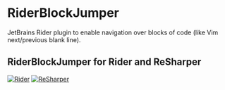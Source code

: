 # RiderBlockJumper

JetBrains Rider plugin to enable navigation over blocks of code (like Vim next/previous blank line).

## RiderBlockJumper for Rider and ReSharper

[![Rider](https://img.shields.io/jetbrains/plugin/v/RIDER_PLUGIN_ID.svg?label=rider%20&colorB=0A7BBB&style=flat-square&logo=%20data%3Aimage%2Fpng%3Bbase64%2CiVBORw0KGgoAAAANSUhEUgAAADAAAAAsCAYAAAAjFjtnAAAAAXNSR0IArs4c6QAAAARnQU1BAACxjwv8YQUAAAAJcEhZcwAADsMAAA7DAcdvqGQAAAAZdEVYdFNvZnR3YXJlAHBhaW50Lm5ldCA0LjAuMjHxIGmVAAAEEklEQVRoQ%2B2ZS0hUURjHLSoKominVIta1aLaFYhBES1t1bLFRCAREbQKaiHpqgeEpjDjRhIFHWwzIyo6oWXqwmfkW0evr9TxNT7GcZxX%2FzPzzZk53jsyc%2B91I%2FcHB4a5%2F%2B%2B79z%2Fn3O98RzOOBKFQ6BeGlOrw%2B%2F2S0%2Bn83dXV9a6srOwSpUlKfX19yvnn5%2BelwcFBW09Pz8uamporlOJgEOgMq2R7ezuAm33Cx%2BOUTgYMqMq%2Ft7cX7O3t7QbXKJUyWgzEWFhYaMONTlJKAbUGYvh8vjBymy0Wi2J%2BXQwwxsbGvlFKAa0GGHjG8Nra2nd8lM%2B0kgGPx9OK76sSx9LSkgNrfyMQCOySTAAxodLS0uuUlqNkAPnG9%2BdfWVlxLC8vs%2FxBkskYHx%2B3Udo4CJbdoKqqKpcuy8DLmzU3N%2FeTpAJTU1MfSMZRMoBCYKHLMhwOx12YacBzkVpkeHjYRNIo6RpgsPXodrtdJOdgvdpJwknXQIyRkZE3mA2KiIP7LqJCnSGZOgMM3MBOcg5y6WaAsb6%2B%2Fp5CBDo7O5%2BSRL0BTOWhG2hpaTnt9Xr%2FURhndna2lSTqDWxtbUkk50xOTupqgDE9PV1AYZzV1VVXXl5etKyma6C8vDwTJa2GpALY1J6QjKPVAGY6l8I4mJVwR0dH9D1QMtDW1ubCjaXE0dDQIA0MDEj45f0kE0DlmMeUn4gkTUCrgYqKCpkBxszMTHID6YJq4cVU50QS7kOrAZvNJjOAZ9bPAHoWT3Nz84tIMgW0GsC%2B84rCOFjCYV5K1RpgPQo2tKbi4uLbkURJ0GoALUo3hXHQRP7BpWMRgZIBrGcPpmgjNjY3N2XtA16knb6%2BvouRJAegxUB1dXVuMCjvLCYmJspIomwA3wlVqL29PXt3d1e2t6MeD%2BTn58te3ETUGkDByMTyHKMQDmL9drv9FslSM8DAzvuRLgtgjX4miSJqDOCdugfNKMkFJElqIlmUVA0w0PdPkISDmQk3NjZmk0SGkgF0tq2VlZWm2ECpNFmtVtPi4uJzLN8fuD8pRdBa%2BIaGhrIodZR0DKCk5WBafSTj4IEmMeWnSCagZEANmBEPVsEDShsnHQOM%2Fv7%2BLyQTQPKvJBHQwwCqjhet%2Bn1KKZKuAfQg51GH%2F5KUw5bS6OjoHZJxtBjAr876q14ssxuUTk66Bhg4dNzECYzUcbAv7KCPukCyCGoMIPcaGjYrK6NIEa33ycBb%2FRhtgClx4EEu0%2BWkoPo83B%2FHBo59QqzZbH4LE7UHjbq6ulpsjM9QJEwFBQWPlHoqAwMDAwMDAwODo0hJScnZoqKic3oOHPST%2Fs9Md1wulxMjrNfAuZYdbK5S%2BsNH6UCjBfZ3HJgwDKQMDLzGKNRrwECh2%2B0WjpUGimRk%2FAdgThdOY4UJ9QAAAABJRU5ErkJggg%3D%3D)](https://plugins.jetbrains.com/plugin/RIDER_PLUGIN_ID)
[![ReSharper](https://img.shields.io/resharper/v/ReSharperPlugin.RiderBlockJumper.svg?label=resharper%20&colorB=0A7BBB&style=flat-square&logo=%20data%3Aimage%2Fpng%3Bbase64%2CiVBORw0KGgoAAAANSUhEUgAAADIAAAAxCAYAAACYq%2FofAAAAAXNSR0IArs4c6QAAAARnQU1BAACxjwv8YQUAAAAJcEhZcwAADsMAAA7DAcdvqGQAAAAZdEVYdFNvZnR3YXJlAHBhaW50Lm5ldCA0LjAuMjHxIGmVAAAE%2BElEQVRoQ%2B2Ya0hkZRzG3d1oWehLLQS2QRC1tEWflhLqU0QgsbAb6ZesiL5KXxKE3GBa86uE0IdWiTJq8BLGMiqapnjDYfAy3jCv6XgfZC7explxnJ73zDPvnOM7M%2BtlslrOD%2F7InOc5%2F%2Ff8z3mvZplkgJKSkuzS0tIb8bBYLC9RMoDr1%2FW%2B4uLiG5RUDg8PFxCek4Tf7%2Fe4XK7W0dHRosbGxieZ6tg4nU7%2F3t5eNB67u7tBSpK8vLwr29vbXr1veno6Ci7QYgSCT6inJRQK7UxNTd3F23ucKR%2FGBbyMAG%2FXWFpaClCT2Gy2F4PBIB0x0FYbZRXoZyokzszMTFdtbe0Vpk1JTU3NawcHB7wrBn7XU5a0tLS8Q1kyNDRko6wCPSOFCCYnJ2uYNiXLy8tv0y4ZHx%2F%2FnrIEL6aIsmRlZeUzyirQM1YI3mxodXX1OaZOCvr517RLPB7PR5QlGH9WyhIM%2BDzKKtCVQtCHf8Cfi0ejsLDwGfTdj2dnZ23hcPgQ1xRQSAVTayDXbYQ1Hmtra7u0SlDc4djYWEQfW1tbVBNMTExoWldX1wzTJ4CetBDKKbHb7Rb4eEeCjY2NOVo04PmCUsbAyzC0oYHrpyokNzf3Mvp7mLdIcO%2F%2FqxAButdPvEVyHoWg3cwWgi8yy1skSQr5HOEXEYlEDOuHAIteAN3Rrw8Qoizx%2BXzbcd3tdjuZPoHwxKwJjlNIX1%2FfG3gwZZBgsI%2FSooAuoXyd9vb2IsoSDOp6yhp4nmggEHiBcnLgO1EhdXV1l3p7ewuwrdik3QC%2B0pe0KmBK7aFNQzzg8PDwNcoSfJE%2FaNHA9iRUWVn5LOXkwKcUsrm5GcEqGjwaIyMjwZ2dnaB4gGSguHB1dfV1pjaQn59%2Fyev1TtCqgd%2FRqqqqp2iRrK%2Bv0xFjf39%2FlVJq4FMKOQ3oZtH%2B%2Fv57TKsgti94QXTHwKCdpCzBzvgaZQm%2Bsp1yauA7cyFic4civmXKpGBVfpV2CRZCB2XJ4OBgLmUJvtx3lFMD35kKwf5nrbOz8w5SKdtrdMGfEZsi8Pa3eYsE1%2Ffiui6UJV3MdnF9YWHhPtMbge%2FUhSwuLkYKCgqymUoBDT%2BgNWOgkF%2BY3gg0pRDMEn%2FOzc3d1we6zwZlA5gqq5lK4V8vBA%2BgTL%2BYJt%2FD9QgtEnSZcFtb2y3aDPwnCxHMz88bFqo4WHVXm5ubL9MmQZ4yRAdW7yFaJVjgQkLTB44BDsoSjA%2B33oMZ7C7TG4H32IWUlZVlo9st0WYAx9UfaVMoLy9%2FCznpjIFV%2FnfKku7u7luUJVi7fqWcHniPXYgAjd1Bb6IzgVhHcFb5lDYD2La8S5sEC6zSBh76K8oSLMCfUE4PvCcqxGKxXMTgV05vAhyGvHj7ypYDW5NvaJFg2v6AsgRH3t8oSyoqKm5TTg%2B8JypE0NDQcBVvWVkXBCiylTYJthx1lCXYmrxJWYKd7V%2BUNfhflMcopwfGExciwEz1figUEud0Q4hrDofjQ9o0XC6XT%2B%2FBnixKSYJj9FVMGjt6Hwa2W%2BzRaEkPnvsmHjxHH7j2POW04Mu83tHRkXM0rFbrK7Ro9PT03NTr9fX1OZQk4v9ira2thjzY4r9M2cTExMTExMTExMTkEaSpqemB3W5fznTg2LrMJs6HgYEB5YSYKdjE%2BfDIFOJ0Ol1sN%2BOwifMB7T2Bc%2FrT%2F0SwCZOHk5X1N%2Fu%2FydjP06PFAAAAAElFTkSuQmCC)](https://resharper-plugins.jetbrains.com/packages/ReSharperPlugin.RiderBlockJumper)